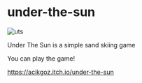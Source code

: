 # under-the-sun

![uts](https://user-images.githubusercontent.com/9268751/115595271-64f33800-a2df-11eb-853f-61c9b20390b7.png)

Under The Sun is a simple sand skiing game

You can play the game!

https://acikgoz.itch.io/under-the-sun

